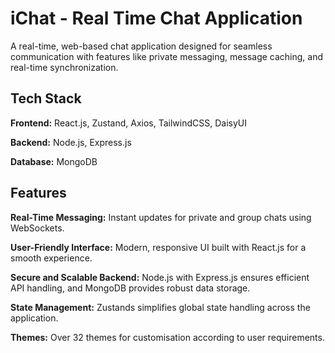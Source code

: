 
# iChat - Real Time Chat Application

A real-time, web-based chat application designed for seamless communication with features like private messaging, message caching, and real-time synchronization.

## Tech Stack

**Frontend:** React.js, Zustand, Axios, TailwindCSS, DaisyUI

**Backend:** Node.js, Express.js

**Database:** MongoDB


## Features

**Real-Time Messaging:** Instant updates for private and group chats using WebSockets.

**User-Friendly Interface:** Modern, responsive UI built with React.js for a smooth experience.

**Secure and Scalable Backend:** Node.js with Express.js ensures efficient API handling, and MongoDB provides robust data storage.

**State Management:** Zustands simplifies global state handling across the application.

**Themes:** Over 32 themes for customisation according to user requirements.
